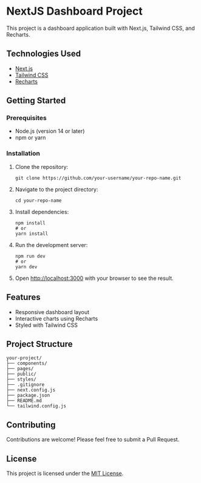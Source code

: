 # NextJS Dashboard Project

This project is a dashboard application built with Next.js, Tailwind CSS, and Recharts.

## Technologies Used

- [Next.js](https://nextjs.org/)
- [Tailwind CSS](https://tailwindcss.com/)
- [Recharts](https://recharts.org/)

## Getting Started

### Prerequisites

- Node.js (version 14 or later)
- npm or yarn

### Installation

1. Clone the repository:
   ```
   git clone https://github.com/your-username/your-repo-name.git
   ```

2. Navigate to the project directory:
   ```
   cd your-repo-name
   ```

3. Install dependencies:
   ```
   npm install
   # or
   yarn install
   ```

4. Run the development server:
   ```
   npm run dev
   # or
   yarn dev
   ```

5. Open [http://localhost:3000](http://localhost:3000) with your browser to see the result.

## Features

- Responsive dashboard layout
- Interactive charts using Recharts
- Styled with Tailwind CSS

## Project Structure

```
your-project/
├── components/
├── pages/
├── public/
├── styles/
├── .gitignore
├── next.config.js
├── package.json
├── README.md
└── tailwind.config.js
```

## Contributing

Contributions are welcome! Please feel free to submit a Pull Request.

## License

This project is licensed under the [MIT License](LICENSE).